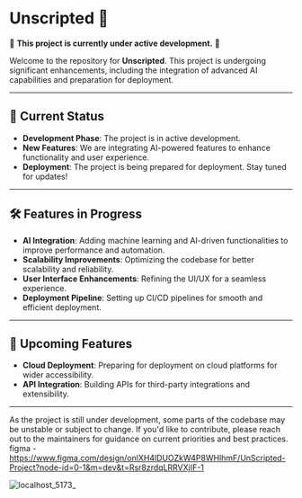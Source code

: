 # Unscripted 🚀

🚧 **This project is currently under active development.** 🚧

Welcome to the repository for **Unscripted**. This project is undergoing significant enhancements, including the integration of advanced AI capabilities and preparation for deployment.

---

## 📌 Current Status

- **Development Phase**: The project is in active development.
- **New Features**: We are integrating AI-powered features to enhance functionality and user experience.
- **Deployment**: The project is being prepared for deployment. Stay tuned for updates!

---

## 🛠️ Features in Progress

- **AI Integration**: Adding machine learning and AI-driven functionalities to improve performance and automation.
- **Scalability Improvements**: Optimizing the codebase for better scalability and reliability.
- **User Interface Enhancements**: Refining the UI/UX for a seamless experience.
- **Deployment Pipeline**: Setting up CI/CD pipelines for smooth and efficient deployment.

---

## 🚀 Upcoming Features

- **Cloud Deployment**: Preparing for deployment on cloud platforms for wider accessibility.
- **API Integration**: Building APIs for third-party integrations and extensibility.

---

As the project is still under development, some parts of the codebase may be unstable or subject to change. If you'd like to contribute, please reach out to the maintainers for guidance on current priorities and best practices.
figma - https://www.figma.com/design/onlXH4lDUOZkW4P8WHlhmF/UnScripted-Project?node-id=0-1&m=dev&t=Rsr8zrdqLRRVXjIF-1

![localhost_5173_](https://github.com/user-attachments/assets/43b4bd8c-b0c4-4494-b9a3-a60ac3864748)
